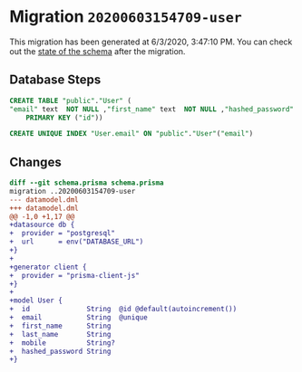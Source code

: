 # Migration `20200603154709-user`

This migration has been generated at 6/3/2020, 3:47:10 PM.
You can check out the [state of the schema](./schema.prisma) after the migration.

## Database Steps

```sql
CREATE TABLE "public"."User" (
"email" text  NOT NULL ,"first_name" text  NOT NULL ,"hashed_password" text  NOT NULL ,"id" SERIAL,"last_name" text  NOT NULL ,"mobile" text   ,
    PRIMARY KEY ("id"))

CREATE UNIQUE INDEX "User.email" ON "public"."User"("email")
```

## Changes

```diff
diff --git schema.prisma schema.prisma
migration ..20200603154709-user
--- datamodel.dml
+++ datamodel.dml
@@ -1,0 +1,17 @@
+datasource db {
+  provider = "postgresql"
+  url      = env("DATABASE_URL")
+}
+
+generator client {
+  provider = "prisma-client-js"
+}
+
+model User {
+  id              String  @id @default(autoincrement())
+  email           String  @unique
+  first_name      String
+  last_name       String
+  mobile          String?
+  hashed_password String
+}
```


